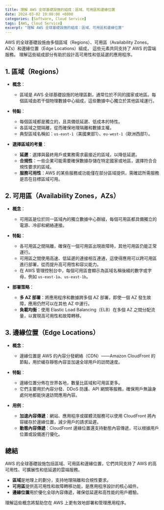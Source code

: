 ```yaml
---
title: 理解 AWS 全球基礎設施的組成：區域、可用區和邊緣位置
date: 2024-03-02 19:00:00 +0800
categories: [Software, Cloud Service]
tags: [AWS, Cloud Service] 
excerpt: "理解 AWS 全球基礎設施的組成：區域、可用區和邊緣位置"
---
```


AWS 的全球基礎設施由多個區域（Regions）、可用區（Availability Zones，AZs）和邊緣位置（Edge Locations）組成，
這些元素共同支持了 AWS 的雲端服務。
理解這些組成部分有助於設計高可用性和低延遲的應用程序。

## 1. **區域（Regions）**

- **概念**：
  - 區域是 AWS 全球基礎設施的地理區劃，通常位於不同的國家或地區。每個區域由若干個物理數據中心組成，這些數據中心獨立於其他區域運行。

- **特點**：
  - 每個區域都是獨立的，且具備低延遲、低成本的特性。
  - 各區域之間隔離，從而確保地理隔離和數據主權。
  - 典型區域名稱如：`us-east-1`（美國東部1）、`eu-west-1`（歐洲西部1）。

- **選擇區域的考量**：
  - **延遲**：選擇與最終用戶或業務需求最接近的區域，以降低延遲。
  - **合規性**：一些企業可能需要確保數據存儲在特定國家或地區，選擇符合合規性要求的區域。
  - **服務可用性**：AWS 的某些服務或功能僅在部分區域提供，需確認所需服務是否在目標區域可用。

## 2. **可用區（Availability Zones，AZs）**

- **概念**：
  - 可用區是位於同一區域內的獨立數據中心群組，每個可用區都具備獨立的電源、冷卻和網絡連接。

- **特點**：
  - 各可用區之間隔離，確保在一個可用區出現故障時，其他可用區仍能正常運行。
  - 可用區之間使用高速、低延遲的連接相互連通，這使得應用可以跨可用區進行部署，從而提升高可用性和容災能力。
  - 在 AWS 管理控制台中，每個可用區會顯示為區域名稱後綴的數字或字母，例如 `us-east-1a`、`us-east-1b`。

- **部署策略**：
  - **多 AZ 部署**：將應用程序和數據跨多個 AZ 部署，即使一個 AZ 發生故障，應用仍然可以在其他 AZ 中運行。
  - **負載均衡**：使用 Elastic Load Balancing（ELB）在多個 AZ 之間分配流量，以實現高可用性和故障轉移。

## 3. **邊緣位置（Edge Locations）**

- **概念**：
  - 邊緣位置是 AWS 的內容分發網絡（CDN）——Amazon CloudFront 的節點，用於緩存靜態內容並加速全球用戶的訪問速度。

- **特點**：
  - 邊緣位置分佈在世界各地，數量比區域和可用區更多。
  - 它們主要用於內容分發、DDoS 防護、API 網關等服務，確保用戶無論身處何地都能快速訪問應用內容。

- **用例**：
  - **加速內容傳遞**：網站、應用程序或媒體流服務可以使用 CloudFront 將內容緩存於邊緣位置，減少用戶的請求延遲。
  - **動態內容傳遞**：CloudFront 邊緣位置還支持動態內容傳遞，可以根據用戶位置或設備進行優化。

## 總結

AWS 的全球基礎設施包括區域、可用區和邊緣位置，它們共同支持了 AWS 的高可用性、可擴展性和低延遲的雲端服務。

- **區域**是地理上的劃分，支持地理隔離和合規性要求。
- **可用區**提供高可用性和故障轉移功能，是應用程序設計的核心組件。
- **邊緣位置**用於優化全球內容傳遞，確保低延遲和高性能的用戶體驗。

理解這些概念將幫助您在 AWS 上更有效地部署和管理應用程序。
